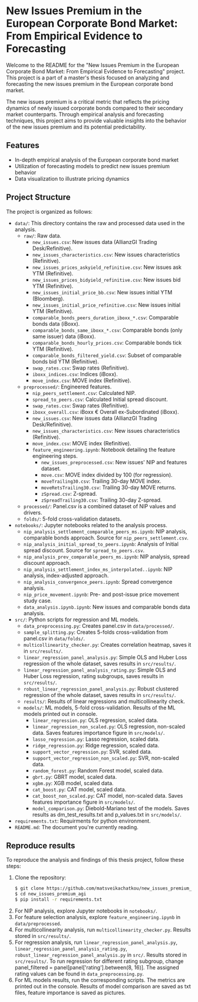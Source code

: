 # New Issues Premium in the European Corporate Bond Market: From Empirical Evidence to Forecasting

Welcome to the README for the "New Issues Premium in the European Corporate Bond Market: From Empirical Evidence to Forecasting" project. This project is a part of a master's thesis focused on analyzing and forecasting the new issues premium in the European corporate bond market.

The new issues premium is a critical metric that reflects the pricing dynamics of newly issued corporate bonds compared to their secondary market counterparts. Through empirical analysis and forecasting techniques, this project aims to provide valuable insights into the behavior of the new issues premium and its potential predictability.

## Features

- In-depth empirical analysis of the European corporate bond market
- Utilization of forecasting models to predict new issues premium behavior
- Data visualization to illustrate pricing dynamics

## Project Structure

The project is organized as follows:

- `data/`: This directory contains the raw and processed data used in the analysis.
  - `raw/`: Raw data.
    - `new_issues.csv`: New issues data (AllianzGI Trading Desk/Refinitive).
    - `new_issues_characteristics.csv`: New issues characteristics (Refinitive).
    - `new_issues_prices_askyield_refinitive.csv`: New issues ask YTM (Refinitive).
    - `new_issues_prices_bidyield_refinitive.csv`: New issues bid YTM (Refinitive).
    - `new_issues_initial_price_bb.csv`: New issues initial YTM (Bloomberg).
    - `new_issues_initial_price_refinitive.csv`: New issues initial YTM (Refinitive).
    - `comparable_bonds_peers_duration_iboxx_*.csv`: Comparable bonds data (iBoxx).
    - `comparable_bonds_same_iboxx_*.csv`: Comparable bonds (only same issuer) data (iBoxx).
    - `comparable_bonds_hourly_prices.csv`: Comparable bonds tick YTM (Refinitive).
    - `comparable_bonds_filtered_yield.csv`: Subset of comparable bonds bid YTM (Refinitive).
    - `swap_rates.csv`: Swap rates (Refinitive).
    - `iboxx_indices.csv`: Indices (iBoxx).
    - `move_index.csv`: MOVE index (Refinitive).
  - `preprocessed/`: Engineered features.
    - `nip_peers_settlement.csv`: Calculated NIP.
    - `spread_to_peers.csv`: Calculated Initial spread discount.
    - `swap_rates.csv`: Swap rates (Refinitive).
    - `iboxx_overall.csv`: iBoxx € Overall ex-Subordinated (iBoxx).
    - `new_issues.csv`: New issues data (AllianzGI Trading Desk/Refinitive).
    - `new_issues_characteristics.csv`: New issues characteristics (Refinitive).
    - `move_index.csv`: MOVE index (Refinitive).
    - `feature_engineering.ipynb`: Notebook detailing the feature engineering steps.
      - `new_issues_preprocessed.csv`: New issues' NIP and features dataset.
      - `move.csv`: MOVE index divided by 100 (for regression).
      - `moveTrailing30.csv`: Trailing 30-day MOVE index.
      - `moveRetsTrailing30.csv`: Trailing 30-day MOVE returns.
      - `zSpread.csv`: Z-spread.
      - `zSpreadTrailing30.csv`: Trailing 30-day Z-spread.
  - `processed/`: Panel.csv is a combined dataset of NIP values and drivers.
  - `folds/`: 5-fold cross-validation datasets.
- `notebooks/`: Jupyter notebooks related to the analysis process.
  - `nip_analysis_settlement_comparable_peers_ms.ipynb`: NIP analysis, comparable bonds approach. Source for `nip_peers_settlement.csv`.
  - `nip_analysis_initial_spread_to_peers.ipynb`: Analysis of Initial spread discount. Source for `spread_to_peers.csv`.
  - `nip_analysis_prev_comparable_peers_ms.ipynb`: NIP analysis, spread discount approach.
  - `nip_analysis_settlement_index_ms_interpolated..ipynb`: NIP analysis, index-adjusted approach.
  - `nip_analysis_convergence_peers.ipynb`: Spread convergence analysis.
  - `nip_price_movement.ipynb`: Pre- and post-issue price movement study case.
  - `data_analysis.ipynb.ipynb`: New issues and comparable bonds data analysis.
- `src/`: Python scripts for regression and ML models.
  - `data_preprocessing.py`: Creates panel.csv in `data/processed/`.  
  - `sample_splitting.py`: Creates 5-folds cross-validation from panel.csv in `data/folds/`.
  - `multicollinearity_checker.py`: Creates correlation heatmap, saves it in `src/results/`. 
  - `linear_regression_panel_analysis.py`: Simple OLS and Huber Loss regression of the whole dataset, saves results in `src/results/`.
  - `linear_regression_panel_analysis_rating.py`: Simple OLS and Huber Loss regression, rating subgroups, saves results in `src/results/`.
  - `robust_linear_regression_panel_analysis.py`: Robust clustered regression of the whole dataset, saves results in `src/results/`.
  - `results/`: Results of linear regressions and multicollinearity check.
  - `models/`: ML models, 5-fold cross-validation. Results of the ML models printed out in console.
    - `linear_regression.py`: OLS regression, scaled data.
    - `linear_regression_non_scaled.py`: OLS regression, non-scaled data. Saves features importance figure in `src/models/`.
    - `lasso_regression.py`: Lasso regression, scaled data.
    - `ridge_regression.py`: Ridge regression, scaled data.
    - `support_vector_regression.py`: SVR, scaled data.
    - `support_vector_regression_non_scaled.py`: SVR, non-scaled data.
    - `random_forest.py`: Random Forest model, scaled data.
    - `gbrt.py`: GBRT model, scaled data.
    - `xgbm.py`: XGB model, scaled data.
    - `cat_boost.py`: CAT model, scaled data.
    - `cat_boost_non_scaled.py`: CAT model, non-scaled data. Saves features importance figure in `src/models/`.
    - `model_comparison.py`: Diebold-Mariano test of the models. Saves results as dm_test_results.txt and p_values.txt in `src/models/`.
- `requirements.txt`: Requirments for python environment.
- `README.md`: The document you're currently reading.

## Reproduce results

To reproduce the analysis and findings of this thesis project, follow these steps:

1. Clone the repository:
   ```bash
   $ git clone https://github.com/matsveikachatkou/new_issues_premium_agi.git
   $ cd new_issues_premium_agi
   $ pip install -r requirements.txt
2. For NIP analysis, explore Jupyter notebooks in `notebooks/`.
3. For feature selection analysis, explore `feature_engineering.ipynb` in `data/preprocessed`.
4. For multicollinearity analysis, run `multicollinearity_checker.py`. Results stored in `src/results/`.
5. For regression analysis, run `linear_regression_panel_analysis.py`, `linear_regression_panel_analysis_rating.py`, `robust_linear_regression_panel_analysis.py` in `src/`. Results stored in `src/results/`. To run regression for different rating subgroup, change panel_filtered = panel[panel['rating'].between(8, 16)]. The assigned rating values can be found in `data_preprocessing.py`.
6. For ML models results, run the corresponding scripts. The metrics are printed out in the console. Results of model comparison are saved as txt files, feature importance is saved as pictures.
